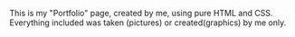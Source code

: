 This is my "Portfolio" page, created by me, using pure HTML and CSS.
Everything included was taken (pictures) or created(graphics) by me only.
